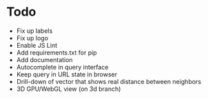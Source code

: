 
# Todo

- Fix up labels
- Fix up logo
- Enable JS Lint
- Add requirements.txt for pip
- Add documentation
- Autocomplete in query interface
- Keep query in URL state in browser
- Drill-down of vector that shows real distance between neighbors
- 3D GPU/WebGL view (on 3d branch)
